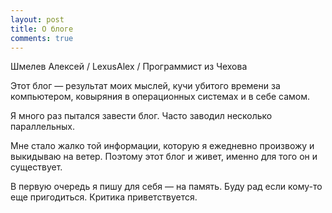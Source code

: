 ```yaml
---
layout: post
title: О блоге
comments: true
---
```


Шмелев Алексей / LexusAlex / Программист из Чехова

Этот блог — результат моих мыслей, кучи убитого времени за компьютером, ковыряния в 
операционных системах и в себе самом.

Я много раз пытался завести блог. Часто заводил несколько параллельных. 

Мне стало жалко той информации, которую я ежедневно произвожу и выкидываю на ветер. 
Поэтому этот блог и живет, именно для того он и существует. 

В первую очередь я пишу для себя — на память.
Буду рад если кому-то еще пригодиться. Критика приветствуется.